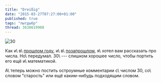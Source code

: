 ```yaml
---
title: "Dreißig"
date: "2015-03-27T07:27:00+01:00"
published: true
tags: "лытдыбр"
thread: 3630619908
---
```


![30](/images/photos/30.jpg "30")

Как и\ в\ [прошлом году][neunundzwanzig], и\ в\ [позапрошлом][achtundzwanzig], я\ хотел вам рассказать про числа.
Но\ передумал. 30\ --- слишком хорошее число, чтобы портить его ещё и\ математикой.

А\ теперь можно постить остроумные комментарии с\ числом 30, со\ словом "старость" или ещё каким-нибудь подходящим
словом.

[achtundzwanzig]: /post/achtundzwanzig/
[neunundzwanzig]: /post/neunundzwanzig/
